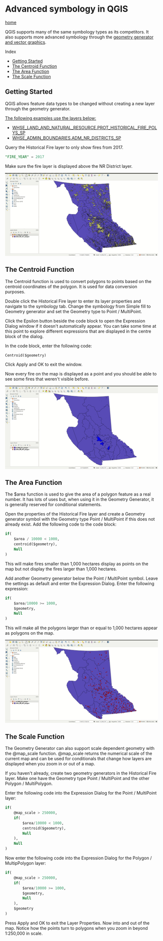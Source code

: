 # Advanced symbology in QGIS

[home](../readme.md)

QGIS supports many of the same symbology types as its competitors. It also supports more advanced symbology through the [geometry generator and vector graphics](https://docs.qgis.org/2.18/tr/docs/user_manual/working_with_vector/style_library.html).

Index
* [Getting Started](#getting-started)
* [The Centroid Function](#the-centroid-function)
* [The Area Function](#the-area-function)
* [The Scale Function](#the-scale-function)



## Getting Started

QGIS allows feature data types to be changed without creating a new layer through the geometry generator.

[The following examples use the layers below:](#adding-data-from-layer-library)
* [WHSE_LAND_AND_NATURAL_RESOURCE.PROT_HISTORICAL_FIRE_POLYS_SP](https://catalogue.data.gov.bc.ca/dataset/fire-perimeters-historical#edc-pow)
* [WHSE_ADMIN_BOUNDARIES.ADM_NR_DISTRICTS_SP](https://catalogue.data.gov.bc.ca/dataset/natural-resource-nr-district#edc-pow)

Query the Historical Fire layer to only show fires from 2017.
```sql
"FIRE_YEAR" = 2017
```
Make sure the fire layer is displayed above the NR District layer.

![Filter the Fire Layer](../images/filterFireLayer.gif "Wow!")

## The Centroid Function
The Centroid function is used to convert polygons to points based on the centroid coordinates of the polygon. It is used for data conversion purposes.

Double click the Historical Fire layer to enter its layer properties and navigate to the symbology tab. Change the symbology from Simple fill to Geometry generator and set the Geometry type to Point / MultiPoint.

Click the Epsilon button beside the code block to open the Expression Dialog window if it doesn't automatically appear. You can take some time at this point to explore different expressions that are displayed in the centre block of the dialog.

In the code block, enter the following code:
```python
Centroid($geometry)
```

Click Apply and OK to exit the window.

Now every fire on the map is displayed as a point and you should be able to see some fires that weren't visible before.

![Using the Centroid function in Geometry Generator](../images/geometryGeneratorPolyToPoint.gif "Wow!")


## The Area Function
The $area function is used to give the area of a polygon feature as a real number. It has lots of uses but, when using it in the Geometry Generator, it is generally reserved for conditional statements.

Open the properties of the Historical Fire layer and create a Geometry generator symbol with the Geometry type Point / MultiPoint if this does not already exist. Add the following code to the code block:

```sql
if(
	$area / 10000 < 1000,
	centroid($geometry),
	Null
)
```

This will make fires smaller than 1,000 hectares display as points on the map but not display the fires larger than 1,000 hectares.

Add another Geometry generator below the Point / MultiPoint symbol. Leave the settings as default and enter the Expression Dialog. Enter the following expression:

```sql
if(
	$area/10000 >= 1000,
	$geometry,
	Null
)
```

This will make all the polygons larger than or equal to 1,000 hectares appear as polygons on the map.

![Using the Area function in Geometry Generator](../images/geometryGeneratorArea.gif "Wow!")

## The Scale Function

The Geometry Generator can also support scale dependent geometry with the @map_scale function. @map_scale returns the numerical scale of the current map and can be used for conditionals that change how layers are displayed when you zoom in or out of a map.

If you haven't already, create two geometry generators in the Historical Fire layer. Make one have the Geometry type Point / MultiPoint and the other Polygon / MultiPolygon.

Enter the following code into the Expression Dialog for the Point / MultiPoint layer:

```sql
if(
	@map_scale > 250000,
	if(
		$area/10000 < 1000,
		centroid($geometry),
		Null
	),
	Null
)
```

Now enter the following code into the Expression Dialog for the Polygon / MultipPolygon layer:

```sql
if(
	@map_scale > 250000,
	if(
		$area/10000 >= 1000,
		$geometry,
		Null
	),
	$geometry
)
```

Press Apply and OK to exit the Layer Properties. Now into and out of the map. Notice how the points turn to polygons when you zoom in beyond 1:250,000 in scale.
